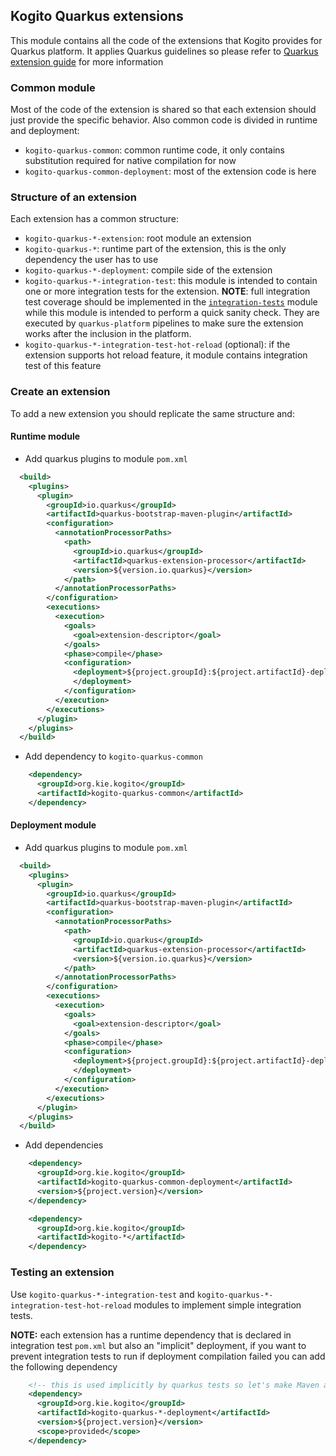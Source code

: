 ## Kogito Quarkus extensions

This module contains all the code of the extensions that Kogito provides
for Quarkus platform. It applies Quarkus guidelines so please refer to [Quarkus extension guide](https://quarkus.io/guides/writing-extensions)
for more information

### Common module
Most of the code of the extension is shared so that each extension should just provide the specific behavior. Also common
code is divided in runtime and deployment:
- `kogito-quarkus-common`: common runtime code, it only contains substitution required for native compilation for now
- `kogito-quarkus-common-deployment`: most of the extension code is here

### Structure of an extension
Each extension has a common structure:
- `kogito-quarkus-*-extension`: root module an extension
- `kogito-quarkus-*`: runtime part of the extension, this is the only dependency
the user has to use
- `kogito-quarkus-*-deployment`: compile side of the extension
- `kogito-quarkus-*-integration-test`: this module is intended to contain one or more integration tests
  for the extension. **NOTE**: full integration test coverage should be implemented in the [`integration-tests`](https://github.com/kiegroup/kogito-runtimes/tree/master/integration-tests)
  module while this module is intended to perform a quick sanity check. They are executed by `quarkus-platform` pipelines 
  to make sure the extension works after the inclusion in the platform.
- `kogito-quarkus-*-integration-test-hot-reload` (optional): if the extension supports hot reload feature, it module contains
  integration test of this feature
  
### Create an extension
To add a new extension you should replicate the same structure and:

#### Runtime module
- Add quarkus plugins to module `pom.xml`
```xml
  <build>
    <plugins>
      <plugin>
        <groupId>io.quarkus</groupId>
        <artifactId>quarkus-bootstrap-maven-plugin</artifactId>
        <configuration>
          <annotationProcessorPaths>
            <path>
              <groupId>io.quarkus</groupId>
              <artifactId>quarkus-extension-processor</artifactId>
              <version>${version.io.quarkus}</version>
            </path>
          </annotationProcessorPaths>
        </configuration>
        <executions>
          <execution>
            <goals>
              <goal>extension-descriptor</goal>
            </goals>
            <phase>compile</phase>
            <configuration>
              <deployment>${project.groupId}:${project.artifactId}-deployment:${project.version}
              </deployment>
            </configuration>
          </execution>
        </executions>
      </plugin>
    </plugins>
  </build>
```
- Add dependency to `kogito-quarkus-common`
```xml
    <dependency>
      <groupId>org.kie.kogito</groupId>
      <artifactId>kogito-quarkus-common</artifactId>
    </dependency>
```

#### Deployment module
- Add quarkus plugins to module `pom.xml`
```xml
  <build>
    <plugins>
      <plugin>
        <groupId>io.quarkus</groupId>
        <artifactId>quarkus-bootstrap-maven-plugin</artifactId>
        <configuration>
          <annotationProcessorPaths>
            <path>
              <groupId>io.quarkus</groupId>
              <artifactId>quarkus-extension-processor</artifactId>
              <version>${version.io.quarkus}</version>
            </path>
          </annotationProcessorPaths>
        </configuration>
        <executions>
          <execution>
            <goals>
              <goal>extension-descriptor</goal>
            </goals>
            <phase>compile</phase>
            <configuration>
              <deployment>${project.groupId}:${project.artifactId}-deployment:${project.version}
              </deployment>
            </configuration>
          </execution>
        </executions>
      </plugin>
    </plugins>
  </build>
```
- Add dependencies
```xml
    <dependency>
      <groupId>org.kie.kogito</groupId>
      <artifactId>kogito-quarkus-common-deployment</artifactId>
      <version>${project.version}</version>
    </dependency>

    <dependency>
      <groupId>org.kie.kogito</groupId>
      <artifactId>kogito-*</artifactId>
    </dependency>
```

### Testing an extension
Use `kogito-quarkus-*-integration-test` and `kogito-quarkus-*-integration-test-hot-reload` modules to implement simple 
integration tests.

**NOTE:** each extension has a runtime dependency that is declared in integration test `pom.xml` but also an "implicit" 
deployment, if you want to prevent integration tests to run if deployment compilation failed you can add the following dependency

```xml
    <!-- this is used implicitly by quarkus tests so let's make Maven aware of it -->
    <dependency>
      <groupId>org.kie.kogito</groupId>
      <artifactId>kogito-quarkus-*-deployment</artifactId>
      <version>${project.version}</version>
      <scope>provided</scope>
    </dependency>
```